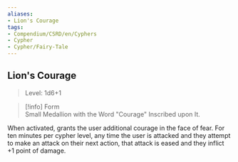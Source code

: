 ```yaml
---
aliases:
- Lion's Courage
tags:
- Compendium/CSRD/en/Cyphers
- Cypher
- Cypher/Fairy-Tale
---
```


  
## Lion's Courage  
>Level: 1d6+1  
  
>[!info] Form  
>Small Medallion with the Word "Courage" Inscribed upon It.
  
When activated, grants the user additional courage in the face of fear. For ten minutes per cypher level, any time the user is attacked and they attempt to make an attack on their next action, that attack is eased and they inflict +1 point of damage.
